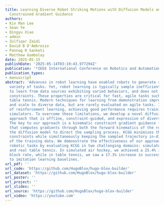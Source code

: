 ```yaml
---
title: Learning Diverse Robot Striking Motions with Diffusion Models and Kinematically
  Constrained Gradient Guidance
authors:
- Kin Man Lee
- Sean Ye
- Qingyu Xiao
- admin
- Zulfiqar Zaidi
- David B D'Ambrosio
- Pannag R Sanketi
- Matthew Gombolay
date: 2025-05-15
publishDate: '2025-05-14T03:19:43.977294Z'
publication: '*IEEE International Conference on Robotics and Automation (ICRA)*'
publication_types:
- manuscript
abstract: 'Advances in robot learning have enabled robots to generate skills for a
  variety of tasks. Yet, robot learning is typically sample inefficient, struggles
  to learn from data sources exhibiting varied behaviors, and does not naturally incorporate
  constraints. These properties are critical for fast, agile tasks such as playing
  table tennis. Modern techniques for learning from demonstration improve sample efficiency
  and scale to diverse data, but are rarely evaluated on agile tasks. In the case
  of reinforcement learning, achieving good performance requires training on high-fidelity
  simulators. To overcome these limitations, we develop a novel diffusion modeling
  approach that is offline, constraint-guided, and expressive of diverse agile behaviors.
  The key to our approach is a kinematic constraint gradient guidance (KCGG) technique
  that computes gradients through both the forward kinematics of the robot arm and
  the diffusion model to direct the sampling process. KCGG minimizes the cost of violating
  constraints while simultaneously keeping the sampled trajectory in-distribution
  of the training data. We demonstrate the effectiveness of our approach for time-critical
  robotic tasks by evaluating KCGG in two challenging domains: simulated air hockey
  and real table tennis. In simulated air hockey, we achieved a 25.4% increase in
  block rate, while in table tennis, we saw a 17.3% increase in success rate compared
  to imitation learning baselines.'
url_pdf: ''
url_code: 'https://github.com/HugoBlox/hugo-blox-builder'
url_dataset: 'https://github.com/HugoBlox/hugo-blox-builder'
url_poster: ''
url_project: ''
url_slides: ''
url_source: 'https://github.com/HugoBlox/hugo-blox-builder'
url_video: 'https://youtube.com'
---
```


